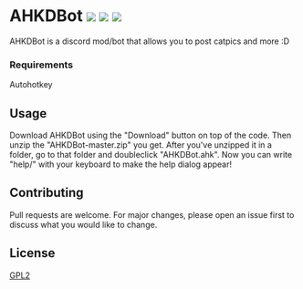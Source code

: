 
# AHKDBot ![](https://img.shields.io/badge/status-Tests%20Passing-green.svg?longCache=true&style=for-the-badge) ![](https://img.shields.io/badge/AHK-1.1-blue.svg?longCache=true&style=for-the-badge) ![](https://img.shields.io/badge/-v4.0-red.svg?longCache=true&style=for-the-badge)

AHKDBot is a discord mod/bot that allows you to post catpics and more :D

### Requirements
Autohotkey

## Usage
Download AHKDBot using the "Download" button on top of the code. Then unzip the "AHKDBot-master.zip" you get.
After you've unzipped it in a folder, go to that folder and doubleclick "AHKDBot.ahk". Now you can write "help/" with your keyboard to make the help dialog appear!
## Contributing
Pull requests are welcome. For major changes, please open an issue first to discuss what you would like to change.

## License
[GPL2](./license.md)
